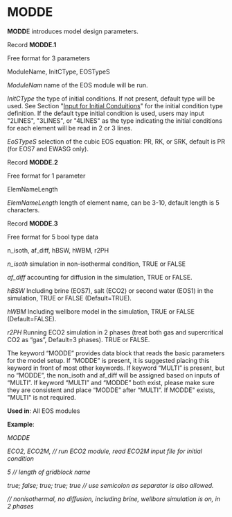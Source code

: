 # MODDE

**MODD**E         introduces model design parameters.

Record **MODDE.1**

&#x20;                       Free format for 3 parameters

&#x20;                       ModuleName, InitCType, EOSTypeS

_ModuleNam_   name of the EOS module will be run.

_InitCType_       the type of initial conditions. If not present, default type will be used. See Section "[Input for Initial Conduitions](../inputs-for-initial-conditions/)" for the initial condition type definition. If the default type initial condition is used, users may input "2LINES", "3LINES", or  "4LINES" as the type indicating the initial conditions for each element will be read in 2 or 3 lines. &#x20;

_EoSTypeS_      selection of the cubic EOS equation: PR, RK, or SRK, default is PR (for EOS7 and EWASG only).            &#x20;

Record **MODDE.2**

&#x20;                       Free format for 1 parameter

&#x20;                       ElemNameLength

&#x20;_ElemNameLength_    length of element name, can be 3-10, default length is 5 characters.

Record **MODDE.3**

&#x20;                       Free format for 5 bool type data

&#x20;                       n\_isoth, af\_diff, hBSW, hWBM, r2PH

_n\_isoth_            simulation in non-isothermal condition, TRUE or FALSE

_af\_diff_              accounting for diffusion in the simulation, TRUE or FALSE.

_hBSW_               Including brine (EOS7), salt (ECO2) or second water (EOS1) in the simulation, TRUE or FALSE (Default=TRUE).             &#x20;

_hWBM_              Including wellbore model in the simulation, TRUE or FALSE (Default=FALSE).             &#x20;

_r2PH_                Running ECO2 simulation in 2 phases (treat both gas and supercritical CO2 as “gas”, Default=3 phases).   TRUE or FALSE.             &#x20;

The keyword “MODDE” provides data block that reads the basic parameters for the model setup. If “MODDE” is present, it is suggested placing this keyword in front of most other keywords. If keyword “MULTI” is present, but no “MODDE”, the non\_isoth and af\_diff will be assigned based on inputs of “MULTI”. If keyword “MULTI” and “MODDE” both exist, please make sure they are consistent and place “MODDE” after “MULTI”. If MODDE" exists, "MULTI" is not required.&#x20;

**Used in**: All EOS modules

**Example**:

_MODDE_

_ECO2, ECO2M,              //  run ECO2 module, read ECO2M input file for initial condition_

_5                                       // length of gridblock name_&#x20;

_true; false; true; true; true       // use semicolon as separator is also allowed._                                 &#x20;

_// nonisothermal, no diffusion, including brine, wellbore simulation is on, in 2 phases_
